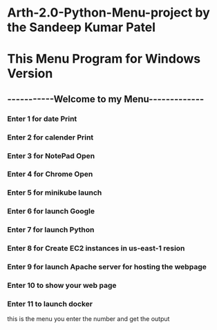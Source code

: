 # Arth-2.0-Python-Menu-project by the Sandeep Kumar Patel
# This Menu Program for Windows Version

## -----------Welcome to my Menu-------------

### Enter 1 for date Print
### Enter 2 for calender Print
### Enter 3 for NotePad Open
### Enter 4 for Chrome Open
### Enter 5 for minikube launch
### Enter 6 for launch Google
### Enter 7 for launch Python
### Enter 8 for Create EC2 instances in us-east-1 resion
### Enter 9 for launch Apache server for hosting the webpage
### Enter 10 to show your web page
### Enter 11 to launch docker

this is the menu you enter the number and get the output
